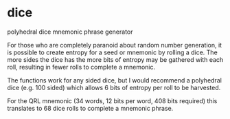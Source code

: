# dice
polyhedral dice mnemonic phrase generator


For those who are completely paranoid about random number generation, it is possible to create entropy for a seed or mnemonic by rolling a dice. The more sides the dice has the more bits of entropy may be gathered with each roll, resulting in fewer rolls to complete a mnemonic.

The functions work for any sided dice, but I would recommend a polyhedral dice (e.g. 100 sided) which allows 6 bits of entropy per roll to be harvested.

For the QRL mnemonic (34 words, 12 bits per word, 408 bits required) this translates to 68 dice rolls to complete a mnemonic phrase.

